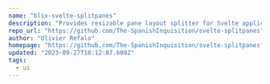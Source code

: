```yaml
---
name: "blix-svelte-splitpanes"
description: "Provides resizable pane layout splitter for Svelte applications."
repo_url: "https://github.com/The-SpanishInquisition/svelte-splitpanes"
author: "Olivier Refalo"
homepage: "https://github.com/The-SpanishInquisition/svelte-splitpanes"
updated: "2023-09-27T18:12:07.609Z"
tags: 
  - ui
---
```

